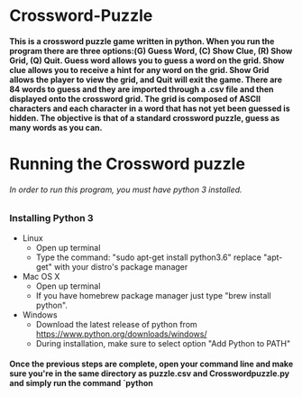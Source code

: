 # Crossword-Puzzle
#### This is a crossword puzzle game written in python. When you run the program there are three options:(G) Guess Word, (C) Show Clue, (R) Show Grid, (Q) Quit. Guess word allows you to guess a word on the grid. Show clue allows you to receive a hint for any word on the grid. Show Grid allows the player to view the grid, and Quit will exit the game. There are 84 words to guess and they are imported through a .csv file and then displayed onto the crossword grid. The grid is composed of ASCII characters and each character in a word that has not yet been guessed is hidden. The objective is that of a standard crossword puzzle, guess as many words as you can. 

# Running the Crossword puzzle

###### *In order to run this program, you must have python 3 installed.*

### Installing Python 3
* Linux
  * Open up terminal 
  * Type the command: "sudo apt-get install python3.6" replace "apt-get" with your distro's package manager
* Mac OS X 
  * Open up terminal
  * If you have homebrew package manager just type "brew install python".
* Windows
  * Download the latest release of python from https://www.python.org/downloads/windows/
  * During installation, make sure to select option "Add Python to PATH"

#### Once the previous steps are complete, open your command line and make sure you're in the same directory as puzzle.csv and Crosswordpuzzle.py and simply run the command `python 

